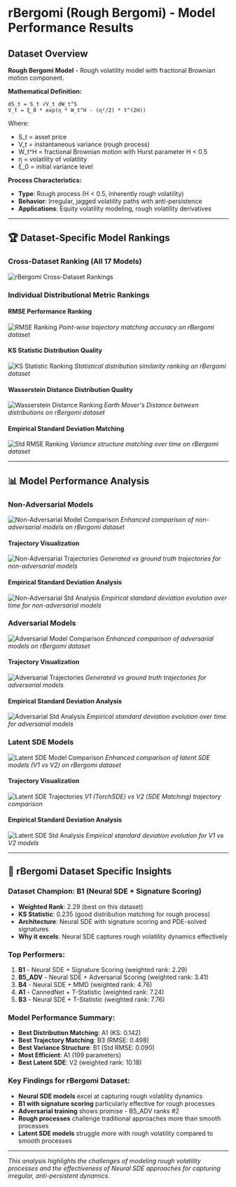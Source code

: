# rBergomi (Rough Bergomi) - Model Performance Results

## Dataset Overview
**Rough Bergomi Model** - Rough volatility model with fractional Brownian motion component.

**Mathematical Definition:**
```
dS_t = S_t √V_t dW_t^S
V_t = ξ_0 * exp(η * W_t^H - (η²/2) * t^(2H))
```
Where:
- S_t = asset price
- V_t = instantaneous variance (rough process)
- W_t^H = fractional Brownian motion with Hurst parameter H < 0.5
- η = volatility of volatility
- ξ_0 = initial variance level

**Process Characteristics:**
- **Type**: Rough process (H < 0.5, inherently rough volatility)
- **Behavior**: Irregular, jagged volatility paths with anti-persistence
- **Applications**: Equity volatility modeling, rough volatility derivatives

---

## 🏆 Dataset-Specific Model Rankings

### Cross-Dataset Ranking (All 17 Models)
![rBergomi Cross-Dataset Rankings](results/cross_dataset_analysis/individual_dataset_rankings/rbergomi_rmse_ranking.png)

### Individual Distributional Metric Rankings

#### RMSE Performance Ranking
![RMSE Ranking](results/cross_dataset_analysis/individual_dataset_rankings/rbergomi_rmse_ranking.png)
*Point-wise trajectory matching accuracy on rBergomi dataset*

#### KS Statistic Distribution Quality  
![KS Statistic Ranking](results/cross_dataset_analysis/individual_dataset_rankings/rbergomi_ks_statistic_ranking.png)
*Statistical distribution similarity ranking on rBergomi dataset*

#### Wasserstein Distance Distribution Quality
![Wasserstein Distance Ranking](results/cross_dataset_analysis/individual_dataset_rankings/rbergomi_wasserstein_distance_ranking.png)
*Earth Mover's Distance between distributions on rBergomi dataset*

#### Empirical Standard Deviation Matching
![Std RMSE Ranking](results/cross_dataset_analysis/individual_dataset_rankings/rbergomi_std_rmse_ranking.png)
*Variance structure matching over time on rBergomi dataset*

---

## 📊 Model Performance Analysis

### Non-Adversarial Models
![Non-Adversarial Model Comparison](results/rbergomi/evaluation/enhanced_model_comparison.png)
*Enhanced comparison of non-adversarial models on rBergomi dataset*

#### Trajectory Visualization
![Non-Adversarial Trajectories](results/rbergomi/evaluation/ultra_clear_trajectory_visualization.png)
*Generated vs ground truth trajectories for non-adversarial models*

#### Empirical Standard Deviation Analysis
![Non-Adversarial Std Analysis](results/rbergomi/evaluation/empirical_std_analysis.png)
*Empirical standard deviation evolution over time for non-adversarial models*

### Adversarial Models
![Adversarial Model Comparison](results/rbergomi_adversarial/evaluation/enhanced_model_comparison.png)
*Enhanced comparison of adversarial models on rBergomi dataset*

#### Trajectory Visualization
![Adversarial Trajectories](results/rbergomi_adversarial/evaluation/ultra_clear_trajectory_visualization.png)
*Generated vs ground truth trajectories for adversarial models*

#### Empirical Standard Deviation Analysis
![Adversarial Std Analysis](results/rbergomi_adversarial/evaluation/empirical_std_analysis.png)
*Empirical standard deviation evolution over time for adversarial models*

### Latent SDE Models
![Latent SDE Model Comparison](results/rbergomi_latent_sde/evaluation/enhanced_model_comparison.png)
*Enhanced comparison of latent SDE models (V1 vs V2) on rBergomi dataset*

#### Trajectory Visualization
![Latent SDE Trajectories](results/rbergomi_latent_sde/evaluation/ultra_clear_trajectory_visualization.png)
*V1 (TorchSDE) vs V2 (SDE Matching) trajectory comparison*

#### Empirical Standard Deviation Analysis
![Latent SDE Std Analysis](results/rbergomi_latent_sde/evaluation/empirical_std_analysis.png)
*Empirical standard deviation evolution for V1 vs V2 models*

---

## 🎯 rBergomi Dataset Specific Insights

### Dataset Champion: **B1 (Neural SDE + Signature Scoring)**
- **Weighted Rank**: 2.29 (best on this dataset)
- **KS Statistic**: 0.235 (good distribution matching for rough process)
- **Architecture**: Neural SDE with signature scoring and PDE-solved signatures
- **Why it excels**: Neural SDE captures rough volatility dynamics effectively

### Top Performers:
1. **B1** - Neural SDE + Signature Scoring (weighted rank: 2.29)
2. **B5_ADV** - Neural SDE + Adversarial Scoring (weighted rank: 3.41)
3. **B4** - Neural SDE + MMD (weighted rank: 4.76)
4. **A1** - CannedNet + T-Statistic (weighted rank: 7.24)
5. **B3** - Neural SDE + T-Statistic (weighted rank: 7.76)

### Model Performance Summary:
- **Best Distribution Matching**: A1 (KS: 0.142)
- **Best Trajectory Matching**: B3 (RMSE: 0.498)
- **Best Variance Structure**: B1 (Std RMSE: 0.090)
- **Most Efficient**: A1 (199 parameters)
- **Best Latent SDE**: V2 (weighted rank: 10.18)

### Key Findings for rBergomi Dataset:
- **Neural SDE models** excel at capturing rough volatility dynamics
- **B1 with signature scoring** particularly effective for rough processes
- **Adversarial training** shows promise - B5_ADV ranks #2
- **Rough processes** challenge traditional approaches more than smooth processes
- **Latent SDE models** struggle more with rough volatility compared to smooth processes

---

*This analysis highlights the challenges of modeling rough volatility processes and the effectiveness of Neural SDE approaches for capturing irregular, anti-persistent dynamics.*
